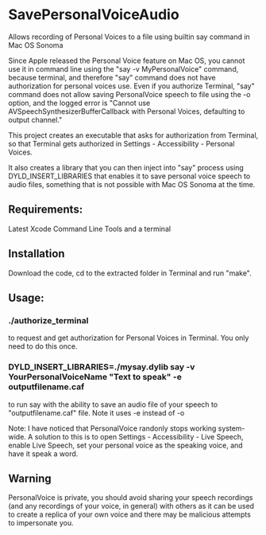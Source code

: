 # SavePersonalVoiceAudio

Allows recording of Personal Voices to a file using builtin say command in Mac OS Sonoma

Since Apple released the Personal Voice feature on Mac OS, you cannot use it in command line using the
"say -v MyPersonalVoice" command, 
because terminal, and therefore "say" command does not have authorization for personal voices use.
Even if you authorize Terminal, "say" command does not allow saving PersonalVoice speech to file using the -o option,
and the logged error is "Cannot use AVSpeechSynthesizerBufferCallback with Personal Voices, defaulting to output channel."


This project creates an executable that asks for authorization from Terminal, so that Terminal gets authorized in Settings - Accessibility - Personal Voices.

It also creates a library that you can then inject into "say" process using DYLD_INSERT_LIBRARIES that enables it to save personal voice speech to audio files, something that is not possible with Mac OS Sonoma at the time.

## Requirements: 
Latest Xcode Command Line Tools and a terminal

## Installation
Download the code, cd to the extracted folder in Terminal and run "make".

## Usage:

### ./authorize_terminal
to request and get authorization for Personal Voices in Terminal. You only need to do this once.

### DYLD_INSERT_LIBRARIES=./mysay.dylib say -v YourPersonalVoiceName "Text to speak" -e outputfilename.caf
to run say with the ability to save an audio file of your speech to "outputfilename.caf" file. Note it uses -e instead of -o

Note: I have noticed that PersonalVoice randonly stops working system-wide. A solution to this is to open Settings - Accessibility - Live Speech, enable Live Speech, set your personal voice as the speaking voice, and have it speak a word.

## Warning
PersonalVoice is private, you should avoid sharing your speech recordings (and any recordings of your voice, in general) with others as it can be used to create a replica of your own voice and there may be malicious attempts to impersonate you.
